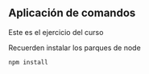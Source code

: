 ## Aplicación de comandos

Este es el ejercicio del curso 

Recuerden instalar los parques de node 

```
npm install
```